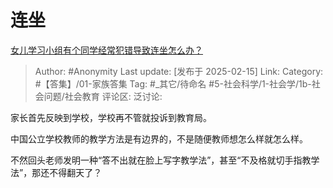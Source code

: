 # 连坐
[女儿学习小组有个同学经常犯错导致连坐怎么办？](https://www.zhihu.com/question/684128240/answer/101248346632)

> Author: #Anonymity
> Last update: [发布于 2025-02-15]
> Link:
> Category: #【答集】/01-家族答集 
> Tag: #_其它/待命名 #5-社会科学/1-社会学/1b-社会问题/社会教育 
> 评论区:
> 泛讨论:

家长首先反映到学校，学校再不管就投诉到教育局。

中国公立学校教师的教学方法是有边界的，不是随便教师想怎么样就怎么样。

不然回头老师发明一种“答不出就在脸上写字教学法”，甚至“不及格就切手指教学法”，那还不得翻天了？
